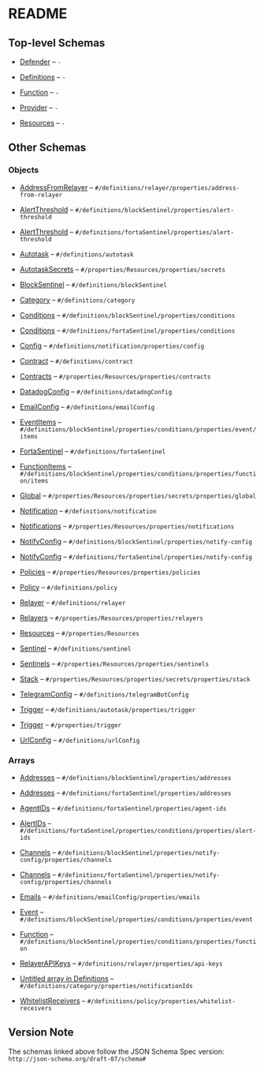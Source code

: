 # README

## Top-level Schemas

*   [Defender](./defender.md) – `-`

*   [Definitions](./definitions.md) – `-`

*   [Function](./function.md) – `-`

*   [Provider](./provider.md) – `-`

*   [Resources](./resources.md) – `-`

## Other Schemas

### Objects

*   [AddressFromRelayer](./definitions-definitions-relayer-properties-addressfromrelayer.md) – `#/definitions/relayer/properties/address-from-relayer`

*   [AlertThreshold](./definitions-definitions-blocksentinel-properties-alertthreshold.md) – `#/definitions/blockSentinel/properties/alert-threshold`

*   [AlertThreshold](./definitions-definitions-fortasentinel-properties-alertthreshold.md) – `#/definitions/fortaSentinel/properties/alert-threshold`

*   [Autotask](./definitions-definitions-autotask.md) – `#/definitions/autotask`

*   [AutotaskSecrets](./resources-properties-resources-properties-autotasksecrets.md) – `#/properties/Resources/properties/secrets`

*   [BlockSentinel](./definitions-definitions-blocksentinel.md) – `#/definitions/blockSentinel`

*   [Category](./definitions-definitions-category.md) – `#/definitions/category`

*   [Conditions](./definitions-definitions-blocksentinel-properties-conditions.md) – `#/definitions/blockSentinel/properties/conditions`

*   [Conditions](./definitions-definitions-fortasentinel-properties-conditions.md) – `#/definitions/fortaSentinel/properties/conditions`

*   [Config](./definitions-definitions-notification-properties-config.md) – `#/definitions/notification/properties/config`

*   [Contract](./definitions-definitions-contract.md) – `#/definitions/contract`

*   [Contracts](./resources-properties-resources-properties-contracts.md) – `#/properties/Resources/properties/contracts`

*   [DatadogConfig](./definitions-definitions-datadogconfig.md) – `#/definitions/datadogConfig`

*   [EmailConfig](./definitions-definitions-emailconfig.md) – `#/definitions/emailConfig`

*   [EventItems](./definitions-definitions-blocksentinel-properties-conditions-properties-event-eventitems.md) – `#/definitions/blockSentinel/properties/conditions/properties/event/items`

*   [FortaSentinel](./definitions-definitions-fortasentinel.md) – `#/definitions/fortaSentinel`

*   [FunctionItems](./definitions-definitions-blocksentinel-properties-conditions-properties-function-functionitems.md) – `#/definitions/blockSentinel/properties/conditions/properties/function/items`

*   [Global](./resources-properties-resources-properties-autotasksecrets-properties-global.md) – `#/properties/Resources/properties/secrets/properties/global`

*   [Notification](./definitions-definitions-notification.md) – `#/definitions/notification`

*   [Notifications](./resources-properties-resources-properties-notifications.md) – `#/properties/Resources/properties/notifications`

*   [NotifyConfig](./definitions-definitions-blocksentinel-properties-notifyconfig.md) – `#/definitions/blockSentinel/properties/notify-config`

*   [NotifyConfig](./definitions-definitions-fortasentinel-properties-notifyconfig.md) – `#/definitions/fortaSentinel/properties/notify-config`

*   [Policies](./resources-properties-resources-properties-policies.md) – `#/properties/Resources/properties/policies`

*   [Policy](./definitions-definitions-policy.md) – `#/definitions/policy`

*   [Relayer](./definitions-definitions-relayer.md) – `#/definitions/relayer`

*   [Relayers](./resources-properties-resources-properties-relayers.md) – `#/properties/Resources/properties/relayers`

*   [Resources](./resources-properties-resources.md) – `#/properties/Resources`

*   [Sentinel](./definitions-definitions-sentinel.md) – `#/definitions/sentinel`

*   [Sentinels](./resources-properties-resources-properties-sentinels.md) – `#/properties/Resources/properties/sentinels`

*   [Stack](./resources-properties-resources-properties-autotasksecrets-properties-stack.md) – `#/properties/Resources/properties/secrets/properties/stack`

*   [TelegramConfig](./definitions-definitions-telegramconfig.md) – `#/definitions/telegramBotConfig`

*   [Trigger](./definitions-definitions-autotask-properties-trigger.md) – `#/definitions/autotask/properties/trigger`

*   [Trigger](./function-properties-trigger.md) – `#/properties/trigger`

*   [UrlConfig](./definitions-definitions-urlconfig.md) – `#/definitions/urlConfig`

### Arrays

*   [Addresses](./definitions-definitions-blocksentinel-properties-addresses.md) – `#/definitions/blockSentinel/properties/addresses`

*   [Addresses](./definitions-definitions-fortasentinel-properties-addresses.md) – `#/definitions/fortaSentinel/properties/addresses`

*   [AgentIDs](./definitions-definitions-fortasentinel-properties-agentids.md) – `#/definitions/fortaSentinel/properties/agent-ids`

*   [AlertIDs](./definitions-definitions-fortasentinel-properties-conditions-properties-alertids.md) – `#/definitions/fortaSentinel/properties/conditions/properties/alert-ids`

*   [Channels](./definitions-definitions-blocksentinel-properties-notifyconfig-properties-channels.md) – `#/definitions/blockSentinel/properties/notify-config/properties/channels`

*   [Channels](./definitions-definitions-fortasentinel-properties-notifyconfig-properties-channels.md) – `#/definitions/fortaSentinel/properties/notify-config/properties/channels`

*   [Emails](./definitions-definitions-emailconfig-properties-emails.md) – `#/definitions/emailConfig/properties/emails`

*   [Event](./definitions-definitions-blocksentinel-properties-conditions-properties-event.md) – `#/definitions/blockSentinel/properties/conditions/properties/event`

*   [Function](./definitions-definitions-blocksentinel-properties-conditions-properties-function.md) – `#/definitions/blockSentinel/properties/conditions/properties/function`

*   [RelayerAPIKeys](./definitions-definitions-relayer-properties-relayerapikeys.md) – `#/definitions/relayer/properties/api-keys`

*   [Untitled array in Definitions](./definitions-definitions-category-properties-notificationids.md) – `#/definitions/category/properties/notificationIds`

*   [WhitelistReceivers](./definitions-definitions-policy-properties-whitelistreceivers.md) – `#/definitions/policy/properties/whitelist-receivers`

## Version Note

The schemas linked above follow the JSON Schema Spec version: `http://json-schema.org/draft-07/schema#`

